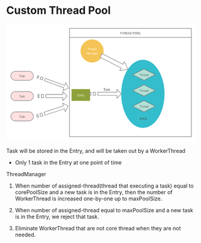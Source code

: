 # Custom Thread Pool

![System Structure](system.png)

Task will be stored in the Entry, and will be taken out by a WorkerThread
* Only 1 task in the Entry at one point of time

ThreadManager
1. When number of assigned-thread(thread that executing a task) equal to corePoolSize and a new task is in the Entry, then the number of WorkerThread is increased one-by-one up to maxPoolSize.

2. When number of assigned-thread equal to maxPoolSize and a new task is in the Entry, we reject that task.

3. Eliminate WorkerThread that are not core thread when they are not needed.
